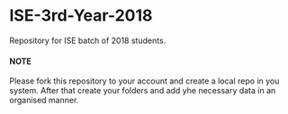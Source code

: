 # ISE-3rd-Year-2018
Repository for ISE batch of 2018 students.

#### **NOTE**
Please fork this repository to your account and create a local repo in you system. After that create your folders and add yhe necessary data in an organised manner.
